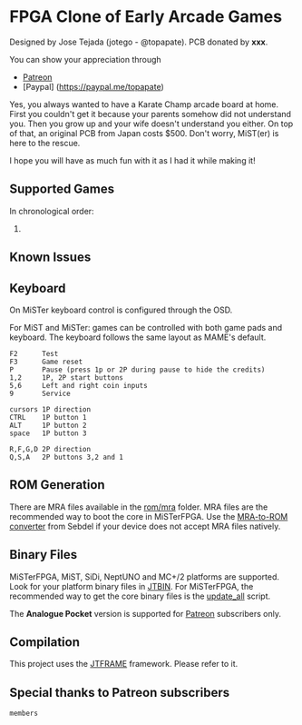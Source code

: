 # FPGA Clone of Early Arcade Games

Designed by Jose Tejada (jotego - @topapate). PCB donated by **xxx**.

You can show your appreciation through
* [Patreon](https://patreon.com/jotego)
* [Paypal] (https://paypal.me/topapate)

Yes, you always wanted to have a Karate Champ arcade board at home. First you couldn't get it because your parents somehow did not understand you. Then you grow up and your wife doesn't understand you either. On top of that, an original PCB from Japan costs $500. Don't worry, MiST(er) is here to the rescue.

I hope you will have as much fun with it as I had it while making it!

## Supported Games

In chronological order:

 1. 

## Known Issues

## Keyboard

On MiSTer keyboard control is configured through the OSD.

For MiST and MiSTer: games can be controlled with both game pads and keyboard. The keyboard follows the same layout as MAME's default.

    F2      Test
    F3      Game reset
    P       Pause (press 1p or 2P during pause to hide the credits)
    1,2     1P, 2P start buttons
    5,6     Left and right coin inputs
    9       Service

    cursors 1P direction
    CTRL    1P button 1
    ALT     1P button 2
    space   1P button 3

    R,F,G,D 2P direction
    Q,S,A   2P buttons 3,2 and 1


## ROM Generation

There are MRA files available in the [rom/mra](rom/mra) folder. MRA files are the recommended way to boot the core in MiSTerFPGA. Use the [MRA-to-ROM converter](https://github.com/sebdel/mra-tools-c/) from Sebdel if your device does not accept MRA files natively.

## Binary Files

MiSTerFPGA, MiST, SiDi, NeptUNO and MC+/2 platforms are supported. Look for your platform binary files in [JTBIN](https://github.com/jotego). For MiSTerFPGA, the recommended way to get the core binary files is the [update_all](https://github.com/theypsilon/Update_All_MiSTer) script.

The **Analogue Pocket** version is supported for [Patreon](https://patreon.com/jotego) subscribers only.

## Compilation

This project uses the [JTFRAME](https://github.com/jotego/JTFRAME) framework. Please refer to it.

## Special thanks to Patreon subscribers

```
members
```